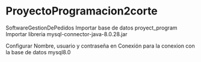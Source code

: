 # ProyectoProgramacion2corte
SoftwareGestionDePedidos
Importar base de datos proyect_program
Importar libreria mysql-connector-java-8.0.28.jar

Configurar Nombre, usuario y contraseña en Conexión para la conexion con la base de datos mysql8.0
